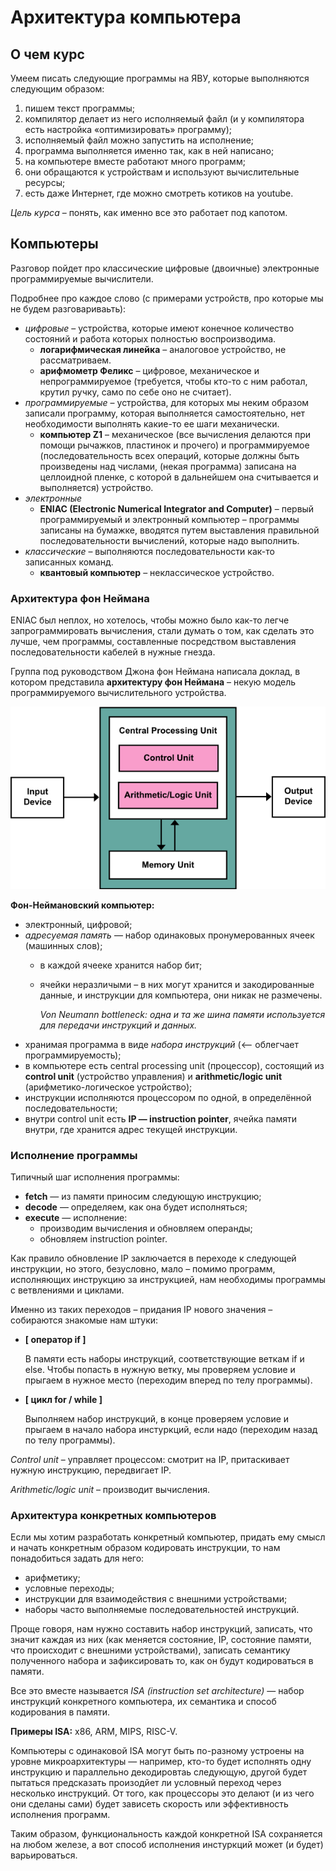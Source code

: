 <!-- lecture from 02-09-2023 -->
# Архитектура компьютера

## О чем курс

Умеем писать следующие программы на ЯВУ, которые выполняются следующим образом:

1) пишем текст программы;
2) компилятор делает из него исполняемый файл
(и у компилятора есть настройка «оптимизировать» программу);
3) исполняемый файл можно запустить на исполнение;
4) программа выполняется именно так, как в ней написано;
5) на компьютере вместе работают много программ;
6) они обращаются к устройствам и используют вычислительные ресурсы;
7) есть даже Интернет, где можно смотреть котиков на youtube.

_Цель курса_ – понять, как именно все это работает под капотом.

## Компьютеры

Разговор пойдет про классические цифровые (двоичные) электронные программируемые вычислители.

Подробнее про каждое слово (с примерами устройств, про которые мы не будем разговариваьть): 
- _цифровые_ – устройства, которые имеют конечное количество состояний и работа которых полностью воспроизводима.
    * **логарифмическая линейка** – аналоговое устройство, не рассматриваем.
    * **арифмометр Феликс** – цифровое, механическое и непрограммируемое (требуется, чтобы кто-то с ним работал, крутил ручку, само по себе оно не считает).
- _программируемые_ – устройства, для которых мы неким образом записали программу, которая выполняется самостоятельно, нет необходимости выполнять какие-то ее шаги механически.
    * **компьютер Z1** – механическое (все вычисления делаются при помощи рычажков, пластинок и прочего) и программируемое (последовательность всех операций, которые должны быть произведены над числами, (некая программа) записана на целлоидной пленке, с которой в дальнейшем она считывается и выполняется) устройство.
- _электронные_ 
    * **ENIAC (Electronic Numerical Integrator and Computer)** – первый программируемый и электронный компьютер – программы записаны на бумажке, вводятся путем выставления правильной последовательности вычислений, которые надо выполнить.
- _классические_ – выполняются последовательности как-то записанных команд.
    * **квантовый компьютер** – неклассическое устройство.

### Архитектура фон Неймана
ENIAC был неплох, но хотелось, чтобы можно было как-то легче запрограммировать вычисления, стали думать о том, как сделать это лучше, чем программы, составленные посредством выставления последовательности кабелей в нужные гнезда.

Группа под руководством Джона фон Неймана написала доклад, в котором представила **архитектуру фон Неймана** – некую модель программируемого вычислительного устройства.

![von-neyman](https://github.com/kristinadriam/hse-notes/blob/main/second-year/caos/images/von-neumann.png?raw=true)

**Фон-Неймановский компьютер:**

- электронный, цифровой;
- _адресуемая память_ — набор одинаковых пронумерованных ячеек (машинных слов);
    - в каждой ячееке хранится набор бит;
    - ячейки неразличыми – в них могут хранится и закодированные данные, и инструкции для компьютера, они никак не размечены.
        
        _Von Neumann bottleneck: одна и та же шина памяти используется для передачи инструкций и данных._
- хранимая программа в виде _набора инструкций_ (<–– облегчает программируемость);
- в компьютере есть central processing unit (процессор), состоящий из **control unit** (устройство управления) и **arithmetic/logic unit** (арифметико-логическое устройство);
- инструкции исполняются процессором по одной, в определённой последовательности; 
- внутри control unit есть **IP — instruction pointer**, ячейка памяти внутри, где хранится адрес текущей инструкции.

### Исполнение программы

Типичный шаг исполнения программы:

- **fetch** — из памяти приносим следующую инструкцию;
- **decode** — определяем, как она будет исполняться;
- **execute** — исполнение:
    - производим вычисления и обновляем операнды;
    - обновляем instruction pointer.

Как правило обновление IP заключается в переходе к следующей инструкции, но этого, безусловно, мало – помимо программ, исполняющих инструкцию за инструкцией, нам необходимы программы с ветвлениями и циклами.

Именно из таких переходов – придания IP нового значения – собираются знакомые нам штуки:

- **[ оператор if ]** 

    В памяти есть наборы инструкций, соответствующие веткам if и else. Чтобы попасть в нужную ветку, мы проверяем условие и прыгаем в нужное место (переходим вперед по телу программы).
- **[ цикл for / while ]** 

    Выполняем набор инструкций, в конце проверяем условие и прыгаем в начало набора инстуркций, если надо (переходим назад по телу программы).


_Control unit_ – управляет процессом: смотрит на IP, притаскивает нужную инструкцию, передвигает IP.

_Arithmetic/logic unit_ – производит вычисления.

### Архитектура конкретных компьютеров

Если мы хотим разработать конкретный компьютер, придать ему смысл и начать конкретным образом кодировать инструкции, то нам понадобиться задать для него: 
- арифметику; 
- условные переходы; 
- инструкции для взаимодействия с внешними устройствами;
- наборы часто выполняемые последовательностей инструкций.

Проще говоря, нам нужно составить набор инструкций, записать, что значит каждая из них (как меняется состояние, IP, состояние памяти, что происходит с внешними устройствами), записать семантику полученного набора и зафиксировать то, как он будут кодироваться в памяти.

Все это вместе называется _ISA (instruction set architecture)_ — набор инструкций конкретного компьютера, их семантика и способ кодирования в памяти. 

**Примеры ISA:** x86, ARM, MIPS, RISC-V.

Компьютеры с одинаковой ISA могут быть по-разному устроены на уровне микроархитектуры — например, кто-то будет исполнять одну инструкцию и параллельно декодировтаь следующую, другой будет пытаться предсказать произодйет ли условный переход через несколько инструкций. От того, как процессоры это делают (и из чего они сделаны сами) будет зависеть скорость или эффективность исполнения программ. 

Таким образом, функциональность каждой конкретной ISA сохраняется на любом железе, а вот способ исполнения инстуркций может (и будет) варьироваться.
